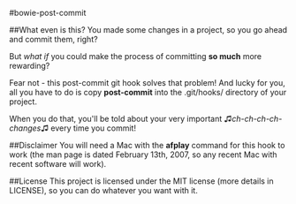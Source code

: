 #bowie-post-commit

##What even is this?
You made some changes in a project, so you go ahead and commit them, right?

But *what if* you could make the process of committing **so much** more rewarding?

Fear not - this post-commit git hook solves that problem! And lucky for you, all you have to do is copy **post-commit** into the .git/hooks/ directory of your project.

When you do that, you'll be told about your very important ♫*ch-ch-ch-ch-changes*♫ every time you commit!


##Disclaimer
You will need a Mac with the **afplay** command for this hook to work (the man page is dated February 13th, 2007, so any recent Mac with recent software will work).


##License
This project is licensed under the MIT license (more details in LICENSE), so you can do whatever you want with it.

